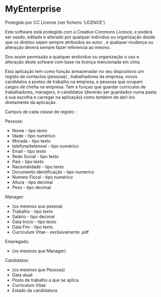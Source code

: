 # MyEnterprise


Protegido por CC License (ver ficheiro 'LICENCE')

Este software está protegido com a Creative Commons Licence, e poderá ser usado, editado e alterado por qualquer individuo ou organização desde que os direitos sejam sempre atribuidos ao autor , e qualquer mudança ou alteração deverá sempre fazer referencia ao mesmo.

Dou assim permissão a qualquer endividuo ou organização o uso e alteração deste sofware com base na licença mencionada em cima.

Esta aplicação tem como função armazenadar no seu dispositovo um registo de contactos (pessoas) , trabalhadores da empresa, novos candidatos a postos de trabalho na empresa, e pessoas que ocupam cargos de chefia na empresa. Tem a funçao que guardar curriculos de trabalhadores, managers, e candidatos (deverão ser guardados numa pasta á sua escolha e carregar na aplicação) como tambem de abri-los diretamente da aplicação.


Campos de cada classe de registo :

Pessoas:

- Nome - tipo texto
- Idade - tipo numérico
- Morada - tipo texto
- telefone/telemvel - tipo numérico
- Email - tipo texto
- Rede Social - tipo texto
- País - tipo texto
- Nacionalidade - tipo texto
- Documento identificação - tipo numerico
- Numero Fiscal - tipo numérico
- Altura - tipo decimal
- Peso - tipo decimal

Manager:

- (os mesmos que pessoa)
- Trabalho - tipo texto
- Salário - tipo decimal
- Data Inicio - tipo texto
- Data Fim - tipo texto
- Curriculum Vitae - exclisivamente .pdf

Empregado:

- (os mesmos que Manager)

Candidatos:

- (os mesmos que Pessoas)
- Data atual
- Posto de trabalho a que se aplica
- Curriculum Vitae
- Estado da candidatura
